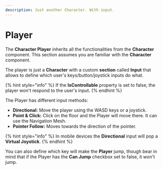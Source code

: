 ```yaml
---
description: Just another Character. With input.
---
```


# Player

The **Character Player** inherits all the functionalities from the **Character** component. This section assumes you are familiar with the **Character** component.

The player is just a **Character** with a custom **section** called **Input** that allows to define which user's keys/button/joystick inputs do what. 

{% hint style="info" %}
If the **IsControllable** property is set to false, the player won't respond to the user's input.
{% endhint %}

The Player has different input methods:

* **Directional:** Move the player using the WASD keys or a joystick.
* **Point & Click:** Click on the floor and the Player will move there. It can use the Navigation Mesh.
* **Pointer Follow:** Moves towards the direction of the pointer.

{% hint style="info" %}
In mobile devices the **Directional** input will pop a **Virtual Joystick**.
{% endhint %}

You can also define which key will make the **Player** jump, though bear in mind that if the Player has the **Can Jump** checkbox set to false, it won't jump.

